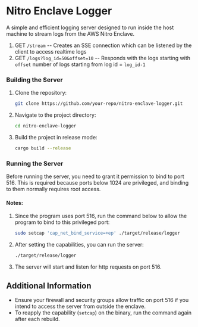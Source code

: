 # Nitro Enclave Logger

A simple and efficient logging server designed to run inside the host machine to stream logs from the AWS Nitro Enclave.

1. GET `/stream` -- Creates an SSE connection which can be listened by the client to access realtime logs
2. GET `/logs?log_id=50&offset=10` -- Responds with the logs starting with `offset` number of logs starting from log id = `log_id-1`

### Building the Server

1. Clone the repository:

    ```bash
    git clone https://github.com/your-repo/nitro-enclave-logger.git
    ```

2. Navigate to the project directory:

    ```bash
    cd nitro-enclave-logger
    ```

3. Build the project in release mode:

    ```bash
    cargo build --release
    ```

### Running the Server

Before running the server, you need to grant it permission to bind to port 516. This is required because ports below 1024 are privileged, and binding to them normally requires root access.

#### Notes:

1. Since the program uses port 516, run the command below to allow the program to bind to this privileged port:

    ```bash
    sudo setcap 'cap_net_bind_service=+ep' ./target/release/logger
    ```

2. After setting the capabilities, you can run the server:

    ```bash
    ./target/release/logger
    ```

3. The server will start and listen for http requests on port 516.

## Additional Information

- Ensure your firewall and security groups allow traffic on port 516 if you intend to access the server from outside the enclave.
- To reapply the capability (`setcap`) on the binary, run the command again after each rebuild.
